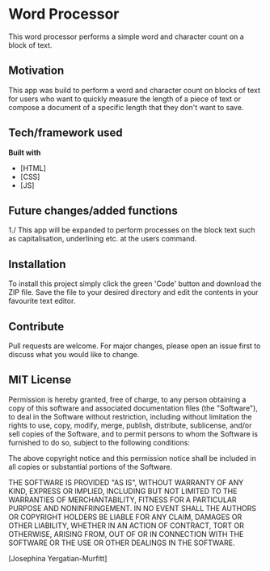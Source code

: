 # Word Processor
This word processor performs a simple word and character count on a block of text.

## Motivation
This app was build to perform a word and character count on blocks of text for users who want to quickly measure the length of a piece of text or compose a document of a specific length that they don't want to save.

## Tech/framework used
<b>Built with</b>
- [HTML]
- [CSS]
- [JS]

## Future changes/added functions
1./ This app will be expanded to perform processes on the block text such as capitalisation, underlining etc. at the users command.

## Installation
To install this project simply click the green 'Code' button and download the ZIP file. Save the file to your desired directory and edit the contents in your favourite text editor. 

## Contribute
Pull requests are welcome. For major changes, please open an issue first to discuss what you would like to change.

## MIT License
Permission is hereby granted, free of charge, to any person obtaining a copy
of this software and associated documentation files (the "Software"), to deal
in the Software without restriction, including without limitation the rights
to use, copy, modify, merge, publish, distribute, sublicense, and/or sell
copies of the Software, and to permit persons to whom the Software is
furnished to do so, subject to the following conditions:

The above copyright notice and this permission notice shall be included in all
copies or substantial portions of the Software.

THE SOFTWARE IS PROVIDED "AS IS", WITHOUT WARRANTY OF ANY KIND, EXPRESS OR
IMPLIED, INCLUDING BUT NOT LIMITED TO THE WARRANTIES OF MERCHANTABILITY,
FITNESS FOR A PARTICULAR PURPOSE AND NONINFRINGEMENT. IN NO EVENT SHALL THE
AUTHORS OR COPYRIGHT HOLDERS BE LIABLE FOR ANY CLAIM, DAMAGES OR OTHER
LIABILITY, WHETHER IN AN ACTION OF CONTRACT, TORT OR OTHERWISE, ARISING FROM,
OUT OF OR IN CONNECTION WITH THE SOFTWARE OR THE USE OR OTHER DEALINGS IN THE
SOFTWARE.

[Josephina Yergatian-Murfitt]
